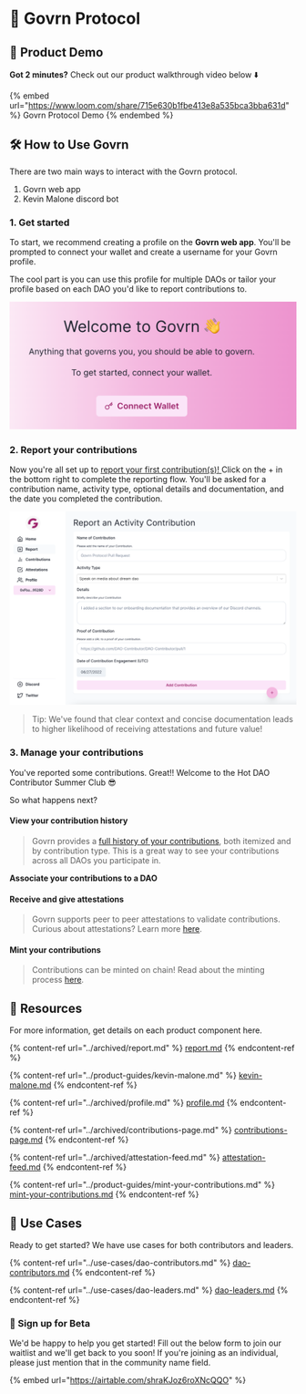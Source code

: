 # 🌿 Govrn Protocol

## 🚀 Product Demo

**Got 2 minutes?** Check out our product walkthrough video below ⬇️

{% embed url="https://www.loom.com/share/715e630b1fbe413e8a535bca3bba631d" %}
Govrn Protocol Demo
{% endembed %}

## 🛠 How to Use Govrn

There are two main ways to interact with the Govrn protocol.

1. &#x20;Govrn web app
2. Kevin Malone discord bot

### 1. Get started

To start, we recommend creating a profile on the **Govrn web app**.  You'll be prompted to connect your wallet and create a username for your Govrn profile.&#x20;

The cool part is you can use this profile for multiple DAOs or tailor your profile based on each DAO you'd like to report contributions to.&#x20;

![Connect your wallet](<../.gitbook/assets/Screen Shot 2022-06-27 at 5.23.50 PM.png>)

### 2. Report your contributions

Now you're all set up to [report your first contribution(s)! ](../archived/report.md) Click on the + in the bottom right to complete the reporting flow.  You'll be asked for a contribution name, activity type, optional details and documentation, and the date you completed the contribution.

![Report a contribution](<../.gitbook/assets/Screen Shot 2022-06-27 at 6.29.28 PM.png>)

> Tip: We've found that clear context and concise documentation leads to higher likelihood of receiving attestations and future value!

### 3. Manage your contributions

You've reported some contributions.  Great!!  Welcome to the Hot DAO Contributor Summer Club 😎

So what happens next? &#x20;

#### View your contribution history

> Govrn provides a [full history of your contributions](../product-guides/manage-your-contributions.md), both itemized and by contribution type.  This is a great way to see your contributions across all DAOs you participate in.

**Associate your contributions to a DAO**

#### **Receive and give attestations**

> Govrn supports peer to peer attestations to validate contributions.  Curious about attestations? Learn more [here](../fundamentals/attestations.md).

#### Mint your contributions&#x20;

> Contributions can be minted on chain!  Read about the minting process [here](../product-guides/mint-your-contributions.md).





## 🧭 Resources

For more information, get details on each product component here.

{% content-ref url="../archived/report.md" %}
[report.md](../archived/report.md)
{% endcontent-ref %}

{% content-ref url="../product-guides/kevin-malone.md" %}
[kevin-malone.md](../product-guides/kevin-malone.md)
{% endcontent-ref %}

{% content-ref url="../archived/profile.md" %}
[profile.md](../archived/profile.md)
{% endcontent-ref %}

{% content-ref url="../archived/contributions-page.md" %}
[contributions-page.md](../archived/contributions-page.md)
{% endcontent-ref %}

{% content-ref url="../archived/attestation-feed.md" %}
[attestation-feed.md](../archived/attestation-feed.md)
{% endcontent-ref %}

{% content-ref url="../product-guides/mint-your-contributions.md" %}
[mint-your-contributions.md](../product-guides/mint-your-contributions.md)
{% endcontent-ref %}

## 🌱 Use Cases

Ready to get started? We have use cases for both contributors and leaders.

{% content-ref url="../use-cases/dao-contributors.md" %}
[dao-contributors.md](../use-cases/dao-contributors.md)
{% endcontent-ref %}

{% content-ref url="../use-cases/dao-leaders.md" %}
[dao-leaders.md](../use-cases/dao-leaders.md)
{% endcontent-ref %}

### 📝 Sign up for Beta

We'd be happy to help you get started!  Fill out the below form to join our waitlist and we'll get back to you soon!  If you're joining as an individual, please just mention that in the community name field.

{% embed url="https://airtable.com/shraKJoz6roXNcQQO" %}

